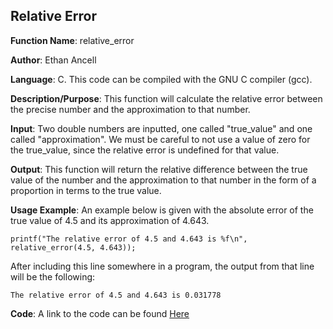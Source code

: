 ## Relative Error
**Function Name**: relative\_error

**Author**: Ethan Ancell

**Language**: C. This code can be compiled with the GNU C compiler (gcc).

**Description/Purpose**: This function will calculate the relative error between the precise number and the approximation to that number.

**Input**: Two double numbers are inputted, one called "true\_value" and one called "approximation". We must be careful to not use a value of zero for the true\_value, since the relative error is undefined for that value.

**Output**: This function will return the relative difference between the true value of the number and the approximation to that number in the form of a proportion in terms to the true value.

**Usage Example**: An example below is given with the absolute error of the true value of 4.5 and its approximation of 4.643.
```
printf("The relative error of 4.5 and 4.643 is %f\n", relative_error(4.5, 4.643));
```
After including this line somewhere in a program, the output from that line will be the following:
```
The relative error of 4.5 and 4.643 is 0.031778
```

**Code**: A link to the code can be found [Here](../shared_library/src/relative_error.c)
